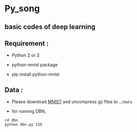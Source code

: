 # Py_song
## basic codes of deep learning

## Requirement :

* Python 2 or 3

* python-mnist package

* pip install python-mnist


## Data :

* Please download [MNIST](http://yann.lecun.com/exdb/mnist/) and uncompress gz files to `./data`

* for running DBN,
```
cd dbn
python dbn.py 119
```
